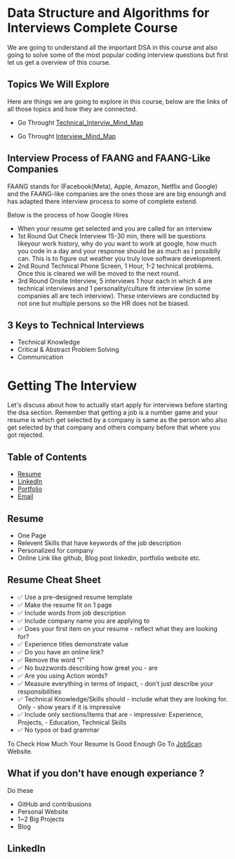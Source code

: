 # Data Structure and Algorithms for Interviews Complete Course

We are going to understand all the important DSA in this course and also going to solve some of the most popular coding interview questions but first let us get a overview of this course.

## Topics We Will Explore

Here are things we are going to explore in this course, below are the links of all those topics and how they are connected.

[Technical_Interviw_Mind_Map]: (https://coggle.it/diagram/W5E5tqYlrXvFJPsq/t/master-the-interview-click-here-for-course-link)

- Go Throught [Technical_Interviw_Mind_Map]

[Interview_Mind_Map]: (https://https://coggle.it/diagram/W5E5tqYlrXvFJPsq/t/master-the-interview-click-here-for-course-linkcoggle.it/diagram/W5u8QkZs6r4sZM3J/t/master-the-interview)

- Go Throught [Interview_Mind_Map]

## Interview Process of FAANG and FAANG-Like Companies

FAANG stands for (Facebook(Meta), Apple, Amazon, Netflix and Google) and the FAANG-like companies are the ones those are are big enoungh and has adapted there interview process to some of complete extend.

Below is the process of how Google Hires

- When your resume get selected and you are called for an interview
- 1st Round Gut Check Interview 15-30 min, there will be questions likeyour work history, why do you want to work at google, how much you code in a day and your response should be as much as I possiblly can. This is to figure out weather you truly love software development.
- 2nd Round Technical Phone Screen, 1 Hour, 1-2 technical problems. Once this is cleared we will be moved to the next round.
- 3rd Round Onsite Interview, 5 interviews 1 hour each in which 4 are technical interviews and 1 personality/culture fit interview (in some companies all are tech interview). These interviews are conducted by not one but multiple persons so the HR does not be biased.

## 3 Keys to Technical Interviews

- Technical Knowledge
- Critical & Abstract Problem Solving
- Communication

# Getting The Interview

Let's discuss about how to actually start apply for interviews before starting the dsa section. Remember that getting a job is a number game and your resume is which get selected by a company is same as the person who also get selected by that company and others company before that where you got rejected.

## Table of Contents

- [Resume](#resume)
- [LinkedIn](#linkedin)
- [Portfolio](#portfolio)
- [Email](#email)

## Resume

- One Page
- Relevent Skills that have keywords of the job description
- Personalized for company
- Online Link like github, Blog post linkedin, portfolio website etc.

## Resume Cheat Sheet

- ✅ Use a pre-designed resume template
- ✅ Make the resume fit on 1 page
- ✅ Include words from job description
- ✅ Include company name you are applying to
- ✅ Does your first item on your resume - reflect what they are looking for?
- ✅ Experience titles demonstrate value
- ✅ Do you have an online link?
- ✅ Remove the word “I”
- ✅ No buzzwords describing how great you - are
- ✅ Are you using Action words?
- ✅ Measure everything in terms of impact, - don’t just describe your responsibilities
- ✅ Technical Knowledge/Skills should - include what they are looking for. Only - show years if it is impressive
- ✅ Include only sections/items that are - impressive: Experience, Projects, - Education, Technical Skills
- ✅ No typos or bad grammar

[JobScan]: (https://www.jobscan.co/)

To Check How Much Your Resume Is Good Enough Go To [JobScan] Website.

## What if you don't have enough experiance ?

Do these

- GitHub and contribusions
- Personal Website
- 1~2 Big Projects
- Blog

## LinkedIn
